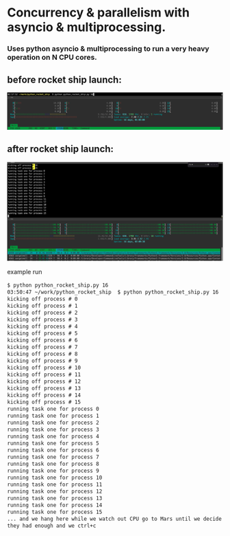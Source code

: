 # Concurrency & parallelism with asyncio & multiprocessing.

### Uses python asyncio & multiprocessing to run a very heavy operation on N CPU cores.

## before rocket ship launch:
![before launch](https://github.com/sergeimellow/python_rocket_ship/blob/master/before_launch.png)

## after rocket ship launch:
![after launch](https://github.com/sergeimellow/python_rocket_ship/blob/master/after_launch.png)

example run
```
$ python python_rocket_ship.py 16
03:50:47 ~/work/python_rocket_ship  $ python python_rocket_ship.py 16
kicking off process # 0
kicking off process # 1
kicking off process # 2
kicking off process # 3
kicking off process # 4
kicking off process # 5
kicking off process # 6
kicking off process # 7
kicking off process # 8
kicking off process # 9
kicking off process # 10
kicking off process # 11
kicking off process # 12
kicking off process # 13
kicking off process # 14
kicking off process # 15
running task one for process 0
running task one for process 1
running task one for process 2
running task one for process 3
running task one for process 4
running task one for process 5
running task one for process 6
running task one for process 7
running task one for process 8
running task one for process 9
running task one for process 10
running task one for process 11
running task one for process 12
running task one for process 13
running task one for process 14
running task one for process 15
... and we hang here while we watch out CPU go to Mars until we decide they had enough and we ctrl+c
```